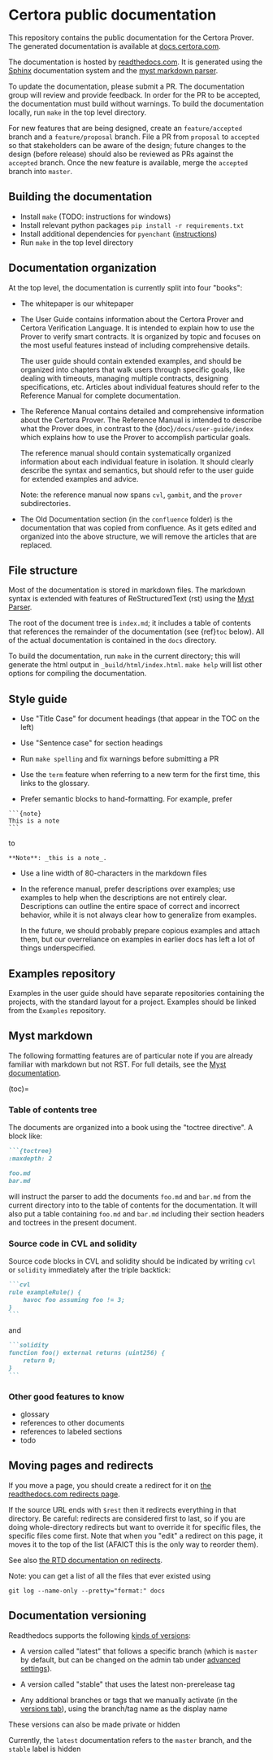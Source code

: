 Certora public documentation
============================

This repository contains the public documentation for the Certora Prover.  The
generated documentation is available at [docs.certora.com][docs].

The documentation is hosted by [readthedocs.com][rtd].  It is generated using
the [Sphinx][sphinx] documentation system and the [myst markdown parser][myst].

To update the documentation, please submit a PR.  The documentation group will
review and provide feedback.  In order for the PR to be accepted, the
documentation must build without warnings.  To build the documentation locally,
run `make` in the top level directory.

For new features that are being designed, create an `feature/accepted` branch
and a `feature/proposal` branch.  File a PR from `proposal` to `accepted` so
that stakeholders can be aware of the design; future changes to the design
(before release) should also be reviewed as PRs against the `accepted` branch.
Once the new feature is available, merge the `accepted` branch into `master`.

[rtd]: https://readthedocs.com/projects/certora-certora-prover-documentation/
[docs]: https://docs.certora.com/en/latest/docs/user-guide/intro.html
[sphinx]: https://www.sphinx-doc.org/en/master/
[myst]: https://myst-parser.readthedocs.io/en/latest/sphinx/intro.html

Building the documentation
--------------------------

 - Install `make` (TODO: instructions for windows)
 - Install relevant python packages `pip install -r requirements.txt`
 - Install additional dependencies for `pyenchant` ([instructions](https://pyenchant.github.io/pyenchant/install.html))
 - Run `make` in the top level directory

Documentation organization
--------------------------

At the top level, the documentation is currently split into four "books":

 - The whitepaper is our whitepaper

 - The User Guide contains information about the Certora Prover and Certora
   Verification Language.  It is intended to explain how to use the Prover to
   verify smart contracts.  It is organized by topic and focuses on the most
   useful features instead of including comprehensive details.
   
   The user guide should contain extended examples, and should be organized
   into chapters that walk users through specific goals, like dealing with
   timeouts, managing multiple contracts, designing specifications, etc.
   Articles about individual features should refer to the Reference Manual for
   complete documentation.

 - The Reference Manual contains detailed and comprehensive information about the
   Certora Prover.  The Reference Manual is intended to describe what the Prover
   does, in contrast to the {doc}`/docs/user-guide/index` which explains how to
   use the Prover to accomplish particular goals.

   The reference manual should contain systematically organized information about
   each individual feature in isolation.  It should clearly describe the syntax
   and semantics, but should refer to the user guide for extended examples and
   advice.

   Note: the reference manual now spans `cvl`, `gambit`, and the `prover`
   subdirectories.

 - The Old Documentation section (in the `confluence` folder) is the
   documentation that was copied from confluence.  As it gets edited and
   organized into the above structure, we will remove the articles that are
   replaced.

File structure
--------------

Most of the documentation is stored in markdown files.  The markdown syntax is
extended with features of ReStructuredText (rst) using the
[Myst Parser][myst].

The root of the document tree is `index.md`; it includes a table of contents
that references the remainder of the documentation (see {ref}`toc` below).  All
of the actual documentation is contained in the `docs` directory.

To build the documentation, run `make` in the current directory; this will
generate the html output in `_build/html/index.html`.  `make help` will list
other options for compiling the documentation.

Style guide
-----------

 - Use "Title Case" for document headings (that appear in the TOC on the left)
 - Use "Sentence case" for section headings
 - Run `make spelling` and fix warnings before submitting a PR
 - Use the `term` feature when referring to a new term for the first time, this
   links to the glossary. 

 - Prefer semantic blocks to hand-formatting.  For example, prefer

````
```{note}
This is a note
```
````

to

```
**Note**: _this is a note_.
```

 - Use a line width of 80-characters in the markdown files
   
 - In the reference manual, prefer descriptions over examples; use examples to
   help when the descriptions are not entirely clear.  Descriptions can outline
   the entire space of correct and incorrect behavior, while it is not always
   clear how to generalize from examples.

   In the future, we should probably prepare copious examples and attach them,
   but our overreliance on examples in earlier docs has left a lot of things
   underspecified.

Examples repository
-------------------

Examples in the user guide should have separate repositories containing the
projects, with the standard layout for a project.  Examples should be linked
from the `Examples` repository.

Myst markdown
-------------

The following formatting features are of particular note if you are already
familiar with markdown but not RST.  For full details, see the [Myst documentation][myst].

(toc)=
### Table of contents tree

The documents are organized into a book using the "toctree directive".  A block
like:

````markdown
```{toctree}
:maxdepth: 2

foo.md
bar.md
````

will instruct the parser to add the documents `foo.md` and `bar.md` from the
current directory into to the table of contents for the documentation.  It will
also put a table containing `foo.md` and `bar.md` including their section headers
and toctrees in the present document.

### Source code in CVL and solidity

Source code blocks in CVL and solidity should be indicated by writing `cvl` or
`solidity` immediately after the triple backtick:

````markdown
```cvl
rule exampleRule() {
    havoc foo assuming foo != 3;
}
```
````

and

````markdown
```solidity
function foo() external returns (uint256) {
    return 0;
}
```
````

### Other good features to know

 - glossary
 - references to other documents
 - references to labeled sections
 - todo

Moving pages and redirects
--------------------------

If you move a page, you should create a redirect for it on
[the readthedocs.com redirects page][redirects].

[redirects]: https://readthedocs.com/dashboard/certora-certora-prover-documentation/redirects/

If the source URL ends with `$rest` then it redirects everything in that
directory.  Be careful: redirects are considered first to last, so if you are
doing whole-directory redirects but want to override it for specific files, the
specific files come first.  Note that when you "edit" a redirect on this page,
it moves it to the top of the list (AFAICT this is the only way to reorder them).

See also [the RTD documentation on redirects][rtd-redirect].

[rtd-redirect]: https://docs.readthedocs.io/en/stable/user-defined-redirects.html

Note: you can get a list of all the files that ever existed using

```
git log --name-only --pretty="format:" docs
```

Documentation versioning
------------------------

Readthedocs supports the following [kinds of versions][rtd-versioning]:

 - A version called "latest" that follows a specific branch (which is `master`
   by default, but can be changed on the admin tab under [advanced settings][rtd-settings]).

 - A version called "stable" that uses the latest non-prerelease tag

 - Any additional branches or tags that we manually activate (in the [versions tab][rtd-versions]), using the
   branch/tag name as the display name

These versions can also be made private or hidden

[rtd-settings]: https://readthedocs.com/dashboard/certora-certora-prover-documentation/advanced/
[rtd-versions]: https://readthedocs.com/projects/certora-certora-prover-documentation/versions/
[rtd-versioning]: https://docs.readthedocs.io/en/stable/versions.html

Currently, the `latest` documentation refers to the `master` branch, and the
`stable` label is hidden


